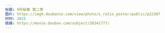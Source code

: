 ```yaml
---
标题: 9号秘事 第二季
图片: https://img9.doubanio.com/view/photo/s_ratio_poster/public/p2238748535.jpg
时时: 2015
链接: https://movie.douban.com/subject/26341777/
---
```

